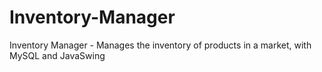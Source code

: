 # Inventory-Manager
Inventory Manager - Manages the inventory of products in a market, with MySQL and JavaSwing
